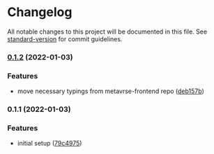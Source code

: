 # Changelog

All notable changes to this project will be documented in this file. See [standard-version](https://github.com/conventional-changelog/standard-version) for commit guidelines.

### [0.1.2](https://github.com/startupdevhouse/metavrse-lib-package/compare/v0.1.1...v0.1.2) (2022-01-03)


### Features

* move necessary typings from metavrse-frontend repo ([deb157b](https://github.com/startupdevhouse/metavrse-lib-package/commit/deb157ba4900a44182a511ca0a7cd16cb340ab80))

### 0.1.1 (2022-01-03)


### Features

* initial setup ([79c4975](https://github.com/startupdevhouse/metavrse-lib-package/commit/79c49757f32d47c7093fe9d89c88b7198c66a221))
